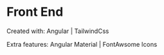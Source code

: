 # Front End 

Created with: Angular | TailwindCss

Extra features: Angular Material | FontAwsome Icons